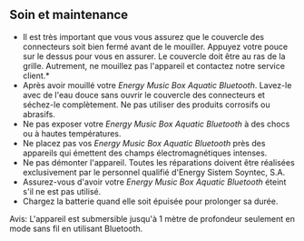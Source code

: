 ## Soin et maintenance
* Il est très important que vous vous assurez que le couvercle des connecteurs soit bien fermé avant de le mouiller. Appuyez votre pouce sur le dessus pour vous en assurer. Le couvercle doit être au ras de la grille. Autrement, ne mouillez pas l'appareil et contactez notre service client.*
* Après avoir mouillé votre *Energy Music Box Aquatic Bluetooth*. Lavez-le avec de l'eau douce sans ouvrir le couvercle des connecteurs et séchez-le complètement. Ne pas utiliser des produits corrosifs ou abrasifs.
* Ne pas exposer votre *Energy Music Box Aquatic Bluetooth* à des chocs ou à hautes températures.
* Ne placez pas vos *Energy Music Box Aquatic Bluetooth* près des appareils qui émettent des champs électromagnétiques intenses.
* Ne pas démonter l'appareil. Toutes les réparations doivent être réalisées exclusivement par le personnel qualifié d'Energy Sistem Soyntec, S.A.
* Assurez-vous d'avoir votre *Energy Music Box Aquatic Bluetooth* éteint s'il ne est pas utilisé.
* Chargez la batterie quand elle soit épuisée pour prolonger sa durée.

Avis: L'appareil est submersible jusqu'à 1 mètre de profondeur seulement en mode sans fil en utilisant Bluetooth.
